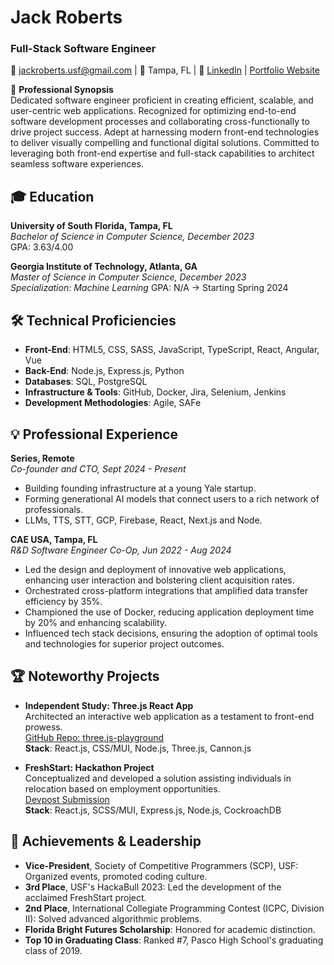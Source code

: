 # Jack Roberts
### Full-Stack Software Engineer

📧 [jackroberts.usf@gmail.com](mailto:jackroberts.usf@gmail.com) | 📍 Tampa, FL | 🔗 [LinkedIn](https://linkedin.com/in/jackrobertsusf) | [Portfolio Website](https://jubbery.github.io/portfolio2024/)

🌟 **Professional Synopsis**  
Dedicated software engineer proficient in creating efficient, scalable, and user-centric web applications. Recognized for optimizing end-to-end software development processes and collaborating cross-functionally to drive project success. Adept at harnessing modern front-end technologies to deliver visually compelling and functional digital solutions. Committed to leveraging both front-end expertise and full-stack capabilities to architect seamless software experiences.

## 🎓 Education
**University of South Florida, Tampa, FL**  
_Bachelor of Science in Computer Science, December 2023_  
GPA: 3.63/4.00

**Georgia Institute of Technology, Atlanta, GA**  
_Master of Science in Computer Science, December 2023_  
_Specialization: Machine Learning_
GPA: N/A -> Starting Spring 2024

## 🛠 Technical Proficiencies
- **Front-End**: HTML5, CSS, SASS, JavaScript, TypeScript, React, Angular, Vue
- **Back-End**: Node.js, Express.js, Python
- **Databases**: SQL, PostgreSQL
- **Infrastructure & Tools**: GitHub, Docker, Jira, Selenium, Jenkins
- **Development Methodologies**: Agile, SAFe

## 💡 Professional Experience
**Series, Remote**  
_Co-founder and CTO, Sept 2024 - Present_
- Building founding infrastructure at a young Yale startup.
- Forming generational AI models that connect users to a rich network of professionals.
- LLMs, TTS, STT, GCP, Firebase, React, Next.js and Node.

**CAE USA, Tampa, FL**  
_R&D Software Engineer Co-Op, Jun 2022 - Aug 2024_
- Led the design and deployment of innovative web applications, enhancing user interaction and bolstering client acquisition rates.
- Orchestrated cross-platform integrations that amplified data transfer efficiency by 35%.
- Championed the use of Docker, reducing application deployment time by 20% and enhancing scalability.
- Influenced tech stack decisions, ensuring the adoption of optimal tools and technologies for superior project outcomes.

## 🏆 Noteworthy Projects
- **Independent Study: Three.js React App**  
    Architected an interactive web application as a testament to front-end prowess.  
    [GitHub Repo: three.js-playground](#)  
    **Stack**: React.js, CSS/MUI, Node.js, Three.js, Cannon.js

- **FreshStart: Hackathon Project**  
    Conceptualized and developed a solution assisting individuals in relocation based on employment opportunities.  
    [Devpost Submission](#)  
    **Stack**: React.js, SCSS/MUI, Express.js, Node.js, CockroachDB

## 🌟 Achievements & Leadership
- **Vice-President**, Society of Competitive Programmers (SCP), USF: Organized events, promoted coding culture.
- **3rd Place**, USF's HackaBull 2023: Led the development of the acclaimed FreshStart project.
- **2nd Place**, International Collegiate Programming Contest (ICPC, Division II): Solved advanced algorithmic problems.
- **Florida Bright Futures Scholarship**: Honored for academic distinction.
- **Top 10 in Graduating Class**: Ranked #7, Pasco High School's graduating class of 2019.
